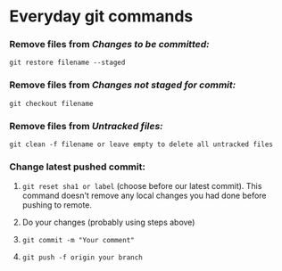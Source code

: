 # Everyday git commands

### Remove files from *Changes to be committed:*

```git restore filename --staged```


### Remove files from *Changes not staged for commit:*

```git checkout filename```

### Remove files from *Untracked files:*

```git clean -f filename or leave empty to delete all untracked files```


### Change latest pushed commit:

1) ```git reset sha1 or label``` (choose before our latest commit). This command doesn't remove any local changes you had done before pushing to remote.

2) Do your changes (probably using steps above)

3) ```git commit -m "Your comment"```

4) ```git push -f origin your branch```
